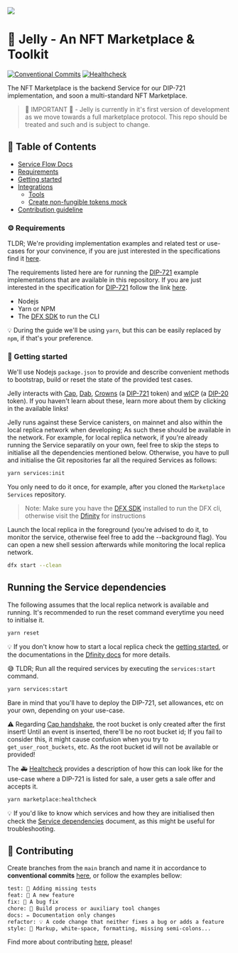 ![](https://storageapi.fleek.co/fleek-team-bucket/jelly-nft.png)

# 🍭 Jelly - An NFT Marketplace & Toolkit

[![Conventional Commits](https://img.shields.io/badge/Conventional%20Commits-1.0.0-blue.svg)](https://conventionalcommits.org) [![Healthcheck](https://github.com/Psychedelic/nft-marketplace/actions/workflows/pr-healthcheck-runner.yml/badge.svg)](https://github.com/Psychedelic/nft-marketplace/actions/workflows/pr-healthcheck-runner.yml)

The NFT Marketplace is the backend Service for our DIP-721 implementation, and soon a multi-standard NFT Marketplace.

> 🚧 IMPORTANT 🚧 - Jelly is currently in it's first version of development as we move towards a full marketplace protocol. This repo should be treated and such and is subject to change. 

## 📒 Table of Contents

- [Service Flow Docs](/docs/service.md)
- [Requirements](#-requirements)
- [Getting started](#-getting-started)
- [Integrations](/docs/integrations.md)
  - [Tools](/docs/integrations.md#-tools)
  - [Create non-fungible tokens mock](/docs/integrations.md#-create-non-fungible-tokens-mock)
- [Contribution guideline](#-contributing)

### ⚙️ Requirements

TLDR; We're providing implementation examples and related test or use-cases for your convinence, if you are just interested in the specifications find it [here](spec.md).

The requirements listed here are for running the [DIP-721](spec.md) example implementations that are available in this repository. If you are just interested in the specification for [DIP-721](spec.md) follow the link [here](spec.md).

- Nodejs
- Yarn or NPM
- The [DFX SDK](https://smartcontracts.org/) to run the CLI

💡 During the guide we'll be using `yarn`, but this can be easily replaced by `npm`, if that's your preference.

### 🤔 Getting started

We'll use Nodejs `package.json` to provide and describe convenient methods to bootstrap, build or reset the state of the provided test cases.

Jelly interacts with [Cap](https://github.com/Psychedelic/cap), [Dab](https://github.com/Psychedelic/dab), [Crowns](https://github.com/Psychedelic/crowns) (a [DIP-721](https://github.com/Psychedelic/DIP721) token) and [wICP](https://github.com/Psychedelic/wicp) (a [DIP-20](https://github.com/Psychedelic/DIP20) token). If you haven't learn about these, learn more about them by clicking in the available links!

Jelly runs against these Service canisters, on mainnet and also within the local replica network when developing; As such these should be available in the network. For example, for local replica network, if you're already running the Service separatily on your own, feel free to skip the steps to initialise all the dependencies mentioned below. Otherwise, you have to pull and initialise the Git repositories far all the required Services as follows:

```sh
yarn services:init
```

You only need to do it once, for example, after you cloned the `Marketplace Services` repository.

> Note: Make sure you have the [DFX SDK](https://smartcontracts.org/) installed to run the DFX cli, otherwise visit the [Dfinity](https://dfinity.org/) for instructions

Launch the local replica in the foreground (you're advised to do it, to monitor the service, otherwise feel free to add the --background flag). You can open a new shell session afterwards while monitoring the local replica network.

```sh
dfx start --clean
```

## Running the Service dependencies

The following assumes that the local replica network is available and running. It's recommended to run the reset command everytime you need to initialse it.

```sh
yarn reset
```

💡 If you don't know how to start a local replica check the [getting started](#getting-started), or the documentations in the [Dfinity docs](https://smartcontracts.org/docs/quickstart/local-quickstart.html) for more details.

😅 TLDR; Run all the required services by executing the `services:start` command.

```sh
yarn services:start
```

Bare in mind that you'll have to deploy the DIP-721, set allowances, etc on your own, depending on your use-case.

⚠️ Regarding [Cap handshake](https://github.com/Psychedelic/cap/blob/main/docs/Rust-SDK.md#handshake), the root bucket is only created after the first insert! Until an event is inserted, there'll be no root bucket id; If you fail to consider this, it might cause confusion when you try to `get_user_root_buckets`, etc. As the root bucket id will not be available or provided!

The 🚑 [Healtcheck](./.scripts/healthcheck.sh) provides a description of how this can look like for the use-case where a DIP-721 is listed for sale, a user gets a sale offer and accepts it.

```sh
yarn marketplace:healthcheck
```

💡 If you'd like to know which services and how they are initialised then check the [Service dependencies](docs/service-dependencies.md) document, as this might be useful for troubleshooting.

## 🙏 Contributing

Create branches from the `main` branch and name it in accordance to **conventional commits** [here](https://www.conventionalcommits.org/en/v1.0.0/), or follow the examples bellow:

```txt
test: 💍 Adding missing tests
feat: 🎸 A new feature
fix: 🐛 A bug fix
chore: 🤖 Build process or auxiliary tool changes
docs: ✏️ Documentation only changes
refactor: 💡 A code change that neither fixes a bug or adds a feature
style: 💄 Markup, white-space, formatting, missing semi-colons...
```

Find more about contributing [here](docs/contributing.md), please!

